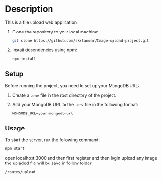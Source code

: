 # Description
This is a file upload web application 


1. Clone the repository to your local machine:

    ```bash
    git clone https://github.com/skstanwar/Image-upload-project.git
    ```


2. Install dependencies using npm:

    ```bash
    npm install
    ```

## Setup

Before running the project, you need to set up your MongoDB URL:

1. Create a `.env` file in the root directory of the project.

2. Add your MongoDB URL to the `.env` file in the following format:

    ```
    MONGODB_URL=your-mongodb-url
    ```

## Usage

To start the server, run the following command:

```bash
npm start
```
open localhost:3000 and then first register and then login 
upload any image 
the upladed file will be save in follow folder
```
/routes/upload
```

